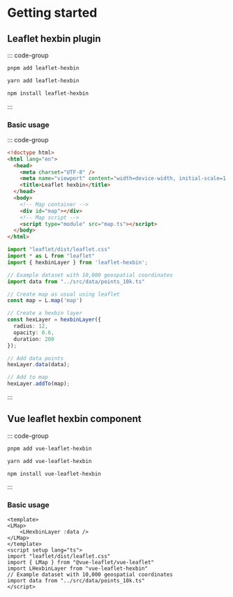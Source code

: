 # Getting started

## Leaflet hexbin plugin

::: code-group
```sh [pnpm]
pnpm add leaflet-hexbin
```
```sh [yarn]
yarn add leaflet-hexbin
```
```sh [npm]
npm install leaflet-hexbin
```
:::

### Basic usage

::: code-group

```html [index.html]
<!doctype html>
<html lang="en">
  <head>
    <meta charset="UTF-8" />
    <meta name="viewport" content="width=device-width, initial-scale=1.0" />
    <title>Leaflet hexbin</title>
  </head>
  <body>
    <!-- Map container -->
    <div id="map"></div>
    <!-- Map script -->
    <script type="module" src="map.ts"></script>
  </body>
</html>
```
```ts [map.ts]
import "leaflet/dist/leaflet.css"
import * as L from "leaflet"
import { hexbinLayer } from 'leaflet-hexbin';

// Example dataset with 10,000 geospatial coordinates
import data from "../src/data/points_10k.ts"

// Create map as usual using leaflet
const map = L.map('map')

// Create a hexbin layer
const hexLayer = hexbinLayer({
  radius: 12,
  opacity: 0.6,
  duration: 200
});

// Add data points
hexLayer.data(data);

// Add to map
hexLayer.addTo(map);
```
:::

## Vue leaflet hexbin component

::: code-group
```sh [pnpm]
pnpm add vue-leaflet-hexbin
```
```sh [yarn]
yarn add vue-leaflet-hexbin
```
```sh [npm]
npm install vue-leaflet-hexbin
```
:::

### Basic usage

```vue
<template>
<LMap>
    <LHexbinLayer :data />
</LMap>
</template>
<script setup lang="ts">
import "leaflet/dist/leaflet.css"
import { LMap } from "@vue-leaflet/vue-leaflet"
import LHexbinLayer from "vue-leaflet-hexbin"
// Example dataset with 10,000 geospatial coordinates
import data from "../src/data/points_10k.ts"
</script>
```